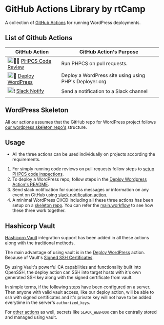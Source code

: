 # GitHub Actions Library by rtCamp

A collection of [GitHub Actions](https://github.com/features/actions) for running WordPress deployments.

## List of Github Actions

GitHub Action                                                                     | GitHub Action's Purpose
----------------------------------------------------------------------------------|-----------------------------------------------------------------------------------------------------------------------------
<img src="https://user-images.githubusercontent.com/8456197/54678910-15ecde80-4b2c-11e9-9bda-149b94951de6.png" height="19px">🕵️‍♂️&nbsp;[PHPCS Code Review](https://github.com/rtCamp/action-phpcs-code-review)    | Run PHPCS on pull requests.
<img src="https://wordpress.org/favicon.ico" height="19px">🚀&nbsp;[Deploy WordPress](https://github.com/rtCamp/action-deploy-wordpress)           | Deploy a WordPress site using using PHP's Deployer.org
<img src="https://a.slack-edge.com/cebaa/img/ico/favicon.ico" height="19px">❗&nbsp;[Slack Notify](https://github.com/rtCamp/action-slack-notify)                     | Send a notification to a Slack channel

## WordPress Skeleton

All our actions assumes that the GitHub repo for WordPress project follows [our wordpress skeleton repo's](https://github.com/rtCamp/wordpress-skeleton) structure.

## Usage

* All the three actions can be used individually on projects according the requirements.
1. For simply running code reviews on pull requests follow steps to [setup PHPCS code inspections](https://github.com/rtCamp/action-vip-go-ci#installation).
2. To deploy a WordPress repo, follow steps in the [Deploy Wordpress Action's README](https://github.com/rtCamp/action-deploy-wordpress#installation).
3. Send slack notification for success messages or information on any event on GitHub using [slack notification action](https://github.com/rtCamp/action-slack-notify#installation).
4. A minimal WordPress CI/CD including all these three actions has been setup on a [skeleton repo](https://github.com/rtCamp/github-actions-wordpress-skeleton). You can refer the [main.workflow](https://github.com/rtCamp/github-actions-wordpress-skeleton/blob/master/.github/main.workflow) to see how these three work together.

## Hashicorp Vault

[Hashicorp Vault](https://www.vaultproject.io) integration support has been added in all these actions along with the traditional methods.

The main advantage of using vault is in the [Deploy WordPress](https://github.com/rtCamp/action-deploy-wordpress) action. Because of Vault's [Signed SSH Certificates](https://www.vaultproject.io/docs/secrets/ssh/signed-ssh-certificates.html).

By using Vault's powerful CA capabilities and functionality built into OpenSSH, the deploy action can SSH into target hosts with it's own generated SSH key along with the signed certificate from vault.

In simple terms, if [the following steps](https://github.com/rtCamp/action-deploy-wordpress#vault) have been configured on a server. Then anyone with valid vault access, like our deploy action, will be able to ssh with signed certificates and it's private key will not have to be added everytime in the server's `authorized_keys`.

For [other actions](https://github.com/rtCamp/action-slack-notify) as well, secrets like `SLACK_WEBHOOK` can be centrally stored and managed using vault.
